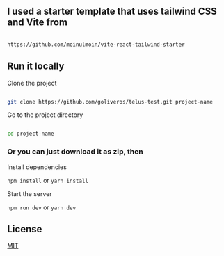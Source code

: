 ## I used a starter template that uses tailwind CSS and Vite from

```bash

https://github.com/moinulmoin/vite-react-tailwind-starter

```

## Run it locally

Clone the project

```bash

git clone https://github.com/goliveros/telus-test.git project-name

```

Go to the project directory

```bash

cd project-name

```

### Or you can just download it as zip, then

Install dependencies

`npm install` or `yarn install`

Start the server

`npm run dev` or `yarn dev`

## License

[MIT](https://choosealicense.com/licenses/mit/)

